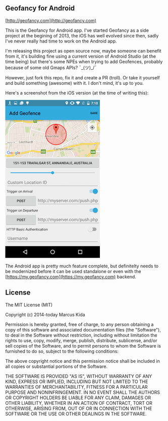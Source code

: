 ## Geofancy for Android

[http://geofancy.com](http://geofancy.com)

This is the Geofancy for Android app. I've started Geofancy as a side project at the begining of 2013, the iOS has well evolved since then, sadly I've never really had time to work on the Android app.

I'm releasing this project as open source now, maybe someone can benefit from it, it's building fine using a current version of Android Studio (at the time being) but there's some NPEs when trying to add Geofences, probably because of some old Gmaps APIs? ¯\_(ツ)_/¯

However, just fork this repo, fix it and create a PR (troll). Or take it yourself and build something (awesome) with it. I don't mind, it's up to you.

Here's a screenshot from the iOS version (at the time of writing this): 

![Screenshot](android-screenshot.png)

The Android app is pretty much feature complete, but definitelty needs to be modernized before it can be used standalone or even with the [https://my.geofancy.com](https://my.geofancy.com) backend.

## License

The MIT License (MIT)

Copyright (c) 2014-today Marcus Kida

Permission is hereby granted, free of charge, to any person obtaining a copy of this software and associated documentation files (the "Software"), to deal in the Software without restriction, including without limitation the rights to use, copy, modify, merge, publish, distribute, sublicense, and/or sell copies of the Software, and to permit persons to whom the Software is furnished to do so, subject to the following conditions:

The above copyright notice and this permission notice shall be included in all copies or substantial portions of the Software.

THE SOFTWARE IS PROVIDED "AS IS", WITHOUT WARRANTY OF ANY KIND, EXPRESS OR IMPLIED, INCLUDING BUT NOT LIMITED TO THE WARRANTIES OF MERCHANTABILITY, FITNESS FOR A PARTICULAR PURPOSE AND NONINFRINGEMENT. IN NO EVENT SHALL THE AUTHORS OR COPYRIGHT HOLDERS BE LIABLE FOR ANY CLAIM, DAMAGES OR OTHER LIABILITY, WHETHER IN AN ACTION OF CONTRACT, TORT OR OTHERWISE, ARISING FROM, OUT OF OR IN CONNECTION WITH THE SOFTWARE OR THE USE OR OTHER DEALINGS IN THE SOFTWARE.